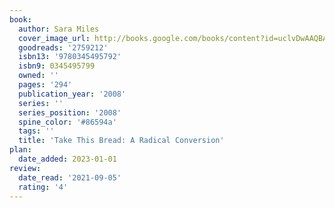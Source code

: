 ```yaml
---
book:
  author: Sara Miles
  cover_image_url: http://books.google.com/books/content?id=uclvDwAAQBAJ&printsec=frontcover&img=1&zoom=1&edge=curl&source=gbs_api
  goodreads: '2759212'
  isbn13: '9780345495792'
  isbn9: 0345495799
  owned: ''
  pages: '294'
  publication_year: '2008'
  series: ''
  series_position: '2008'
  spine_color: '#86594a'
  tags: ''
  title: 'Take This Bread: A Radical Conversion'
plan:
  date_added: 2023-01-01
review:
  date_read: '2021-09-05'
  rating: '4'
---
```

